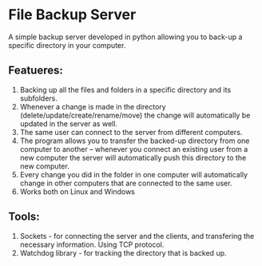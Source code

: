 # File Backup Server

A simple backup server developed in python allowing you to back-up a specific directory in your computer.

## Featueres:
1. Backing up all the files and folders in a specific directory and its subfolders.
2. Whenever a change is made in the directory (delete/update/create/rename/move) the change will automatically be updated in the server as well.
3. The same user can connect to the server from different computers.
4. The program allows you to transfer the backed-up directory from one computer to another – whenever you connect an existing user from a new computer the server will automatically push this directory to the new computer.
5. Every change you did in the folder in one computer will automatically change in other computers that are connected to the same user.
6. Works both on Linux and Windows


## Tools:
1. Sockets - for connecting the server and the clients, and transfering the necessary information.
   Using TCP protocol.
3. Watchdog library - for tracking the directory that is backed up.

